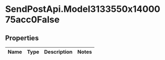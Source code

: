 # SendPostApi.Model3133550x1400075acc0False

## Properties
Name | Type | Description | Notes
------------ | ------------- | ------------- | -------------


